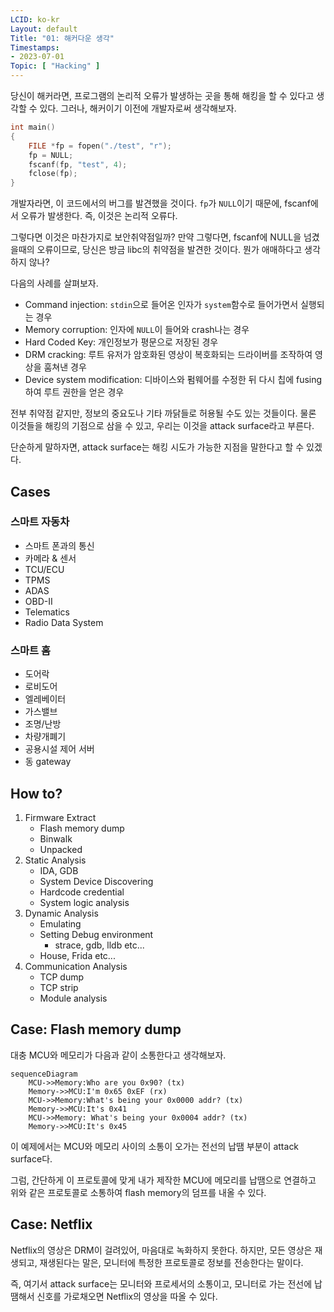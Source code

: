 ```yaml
---
LCID: ko-kr
Layout: default
Title: "01: 해커다운 생각"
Timestamps:
- 2023-07-01
Topic: [ "Hacking" ]
---
```


당신이 해커라면, 프로그램의 논리적 오류가 발생하는 곳을 통해 해킹을 할 수 있다고 생각할 수 있다.
그러나, 해커이기 이전에 개발자로써 생각해보자.

```c
int main()
{
    FILE *fp = fopen("./test", "r");
    fp = NULL;
    fscanf(fp, "test", 4);
    fclose(fp);
}
```

개발자라면, 이 코드에서의 버그를 발견했을 것이다.
`fp`가 `NULL`이기 때문에, fscanf에서 오류가 발생한다.
즉, 이것은 논리적 오류다.

그렇다면 이것은 마찬가지로 보안취약점일까?
만약 그렇다면, fscanf에 NULL을 넘겼을때의 오류이므로,
당신은 방금 libc의 취약점을 발견한 것이다.
뭔가 애매하다고 생각하지 않나?

다음의 사례를 살펴보자.

- Command injection: `stdin`으로 들어온 인자가 `system`함수로 들어가면서 실행되는 경우
- Memory corruption: 인자에 `NULL`이 들어와 crash나는 경우
- Hard Coded Key: 개인정보가 평문으로 저장된 경우
- DRM cracking: 루트 유저가 암호화된 영상이 복호화되는 드라이버를 조작하여 영상을 훔쳐낸 경우
- Device system modification: 디바이스와 펌웨어를 수정한 뒤 다시 칩에 fusing하여 루트 권한을 얻은 경우

전부 취약점 같지만, 정보의 중요도나 기타 까닭들로 허용될 수도 있는 것들이다.
물론 이것들을 해킹의 기점으로 삼을 수 있고, 우리는 이것을 attack surface라고 부른다.

단순하게 말하자면, attack surface는 해킹 시도가 가능한 지점을 말한다고 할 수 있겠다.

## Cases

### 스마트 자동차

- 스마트 폰과의 통신
- 카메라 & 센서
- TCU/ECU
- TPMS
- ADAS
- OBD-II
- Telematics
- Radio Data System

### 스마트 홈

- 도어락
- 로비도어
- 엘레베이터
- 가스밸브
- 조명/난방
- 차량개폐기
- 공용시설 제어 서버
- 동 gateway

## How to?

1. Firmware Extract
    - Flash memory dump
    - Binwalk
    - Unpacked
2. Static Analysis
    - IDA, GDB
    - System Device Discovering
    - Hardcode credential
    - System logic analysis
3. Dynamic Analysis
    - Emulating
    - Setting Debug environment
        - strace, gdb, lldb etc...
    - House, Frida etc...
4. Communication Analysis
    - TCP dump
    - TCP strip
    - Module analysis

## Case: Flash memory dump

대충 MCU와 메모리가 다음과 같이 소통한다고 생각해보자.

```mermaid
sequenceDiagram
    MCU->>Memory:Who are you 0x90? (tx)
    Memory->>MCU:I'm 0x65 0xEF (rx)
    MCU->>Memory:What's being your 0x0000 addr? (tx)
    Memory->>MCU:It's 0x41
    MCU->>Memory: What's being your 0x0004 addr? (tx)
    Memory->>MCU:It's 0x45
```

이 예제에서는 MCU와 메모리 사이의 소통이 오가는 전선의 납땜 부분이 attack surface다.

그럼, 간단하게 이 프로토콜에 맞게 내가 제작한 MCU에 메모리를 납땜으로 연결하고 위와 같은 프로토콜로 소통하여 flash memory의 덤프를 내올 수 있다.

## Case: Netflix

Netflix의 영상은 DRM이 걸려있어, 마음대로 녹화하지 못한다.
하지만, 모든 영상은 재생되고, 재생된다는 말은, 모니터에 특정한 프로토콜로 정보를 전송한다는 말이다.

즉, 여기서 attack surface는 모니터와 프로세서의 소통이고, 모니터로 가는 전선에 납땜해서 신호를 가로채오면 Netflix의 영상을 따올 수 있다.
